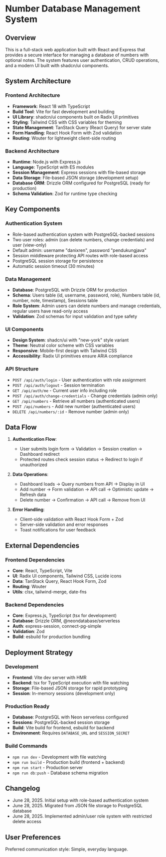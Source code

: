 # Number Database Management System

## Overview

This is a full-stack web application built with React and Express that provides a secure interface for managing a database of numbers with optional notes. The system features user authentication, CRUD operations, and a modern UI built with shadcn/ui components.

## System Architecture

### Frontend Architecture
- **Framework**: React 18 with TypeScript
- **Build Tool**: Vite for fast development and building
- **UI Library**: shadcn/ui components built on Radix UI primitives
- **Styling**: Tailwind CSS with CSS variables for theming
- **State Management**: TanStack Query (React Query) for server state
- **Form Handling**: React Hook Form with Zod validation
- **Routing**: Wouter for lightweight client-side routing

### Backend Architecture
- **Runtime**: Node.js with Express.js
- **Language**: TypeScript with ES modules
- **Session Management**: Express sessions with file-based storage
- **Data Storage**: File-based JSON storage (development setup)
- **Database ORM**: Drizzle ORM configured for PostgreSQL (ready for production)
- **Schema Validation**: Zod for runtime type checking

## Key Components

### Authentication System
- Role-based authentication system with PostgreSQL-backed sessions
- Two user roles: admin (can delete numbers, change credentials) and user (view-only)
- Default admin: username "danixren", password "pendukungjava"
- Session middleware protecting API routes with role-based access
- PostgreSQL session storage for persistence
- Automatic session timeout (30 minutes)

### Data Management
- **Database**: PostgreSQL with Drizzle ORM for production
- **Schema**: Users table (id, username, password, role), Numbers table (id, number, note, timestamp), Sessions table
- **Role System**: Admin users can delete numbers and manage credentials, regular users have read-only access
- **Validation**: Zod schemas for input validation and type safety

### UI Components
- **Design System**: shadcn/ui with "new-york" style variant
- **Theme**: Neutral color scheme with CSS variables
- **Responsive**: Mobile-first design with Tailwind CSS
- **Accessibility**: Radix UI primitives ensure ARIA compliance

### API Structure
- `POST /api/auth/login` - User authentication with role assignment
- `POST /api/auth/logout` - Session termination
- `GET /api/auth/me` - Current user info including role
- `POST /api/auth/change-credentials` - Change credentials (admin only)
- `GET /api/numbers` - Retrieve all numbers (authenticated users)
- `POST /api/numbers` - Add new number (authenticated users)
- `DELETE /api/numbers/:id` - Remove number (admin only)

## Data Flow

1. **Authentication Flow**:
   - User submits login form → Validation → Session creation → Dashboard redirect
   - Protected routes check session status → Redirect to login if unauthorized

2. **Data Operations**:
   - Dashboard loads → Query numbers from API → Display in UI
   - Add number → Form validation → API call → Optimistic update → Refresh data
   - Delete number → Confirmation → API call → Remove from UI

3. **Error Handling**:
   - Client-side validation with React Hook Form + Zod
   - Server-side validation and error responses
   - Toast notifications for user feedback

## External Dependencies

### Frontend Dependencies
- **Core**: React, TypeScript, Vite
- **UI**: Radix UI components, Tailwind CSS, Lucide icons
- **Data**: TanStack Query, React Hook Form, Zod
- **Routing**: Wouter
- **Utils**: clsx, tailwind-merge, date-fns

### Backend Dependencies
- **Core**: Express.js, TypeScript (tsx for development)
- **Database**: Drizzle ORM, @neondatabase/serverless
- **Auth**: express-session, connect-pg-simple
- **Validation**: Zod
- **Build**: esbuild for production bundling

## Deployment Strategy

### Development
- **Frontend**: Vite dev server with HMR
- **Backend**: tsx for TypeScript execution with file watching
- **Storage**: File-based JSON storage for rapid prototyping
- **Session**: In-memory sessions (development only)

### Production Ready
- **Database**: PostgreSQL with Neon serverless configured
- **Sessions**: PostgreSQL-backed session storage
- **Build**: Vite build for frontend, esbuild for backend
- **Environment**: Requires `DATABASE_URL` and `SESSION_SECRET`

### Build Commands
- `npm run dev` - Development with file watching
- `npm run build` - Production build (frontend + backend)
- `npm run start` - Production server
- `npm run db:push` - Database schema migration

## Changelog
- June 28, 2025. Initial setup with role-based authentication system
- June 28, 2025. Migrated from JSON file storage to PostgreSQL database
- June 28, 2025. Implemented admin/user role system with restricted delete access

## User Preferences

Preferred communication style: Simple, everyday language.